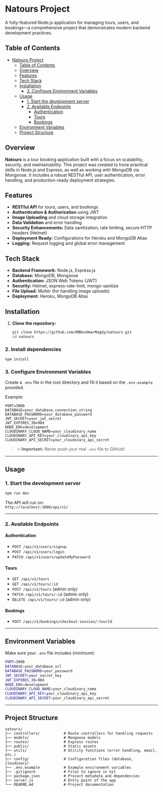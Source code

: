 # Natours Project

A fully-featured Node.js application for managing tours, users, and bookings—a comprehensive project that demonstrates modern backend development practices.

## Table of Contents

- [Natours Project](#natours-project)
  - [Table of Contents](#table-of-contents)
  - [Overview](#overview)
  - [Features](#features)
  - [Tech Stack](#tech-stack)
  - [Installation](#installation)
    - [3. Configure Environment Variables](#3-configure-environment-variables)
  - [Usage](#usage)
    - [1. Start the development server](#1-start-the-development-server)
    - [2. Available Endpoints](#2-available-endpoints)
      - [Authentication](#authentication)
      - [Tours](#tours)
      - [Bookings](#bookings)
  - [Environment Variables](#environment-variables)
  - [Project Structure](#project-structure)

## Overview

**Natours** is a tour booking application built with a focus on scalability, security, and maintainability. This project was created to hone practical skills in Node.js and Express, as well as working with MongoDB via Mongoose. It includes a robust RESTful API, user authentication, error handling, and production-ready deployment strategies.

## Features

- **RESTful API** for tours, users, and bookings
- **Authentication & Authorization** using JWT
- **Image Uploading** and cloud storage integration
- **Data Validation** and error handling
- **Security Enhancements:** Data sanitization, rate limiting, secure HTTP headers (Helmet)
- **Deployment Ready:** Configurations for Heroku and MongoDB Atlas
- **Logging:** Request logging and global error management

## Tech Stack

- **Backend Framework:** Node.js, Express.js
- **Database:** MongoDB, Mongoose
- **Authentication:** JSON Web Tokens (JWT)
- **Security:** Helmet, express-rate-limit, mongo-sanitize
- **File Upload:** Multer (for handling image uploads)
- **Deployment:** Heroku, MongoDB Atlas

## Installation

1. **Clone the repository:**

   ```bash
   git clone https://github.com/OMDevOmarMagdy/natours.git
   cd natours

### 2. Install dependencies
```bash
npm install
```

### 3. Configure Environment Variables
Create a `.env` file in the root directory and fill it based on the `.env.example` provided.

Example:

```env
PORT=3000
DATABASE=your_database_connection_string
DATABASE_PASSWORD=your_database_password
JWT_SECRET=your_jwt_secret
JWT_EXPIRES_IN=90d
NODE_ENV=development
CLOUDINARY_CLOUD_NAME=your_cloudinary_name
CLOUDINARY_API_KEY=your_cloudinary_api_key
CLOUDINARY_API_SECRET=your_cloudinary_api_secret
```

> 🔥 **Important:** Never push your real `.env` file to GitHub!

---

## Usage

### 1. Start the development server
```bash
npm run dev
```

The API will run on:  
`http://localhost:3000/api/v1/`

---

### 2. Available Endpoints

#### Authentication
- `POST /api/v1/users/signup`
- `POST /api/v1/users/login`
- `PATCH /api/v1/users/updateMyPassword`

#### Tours
- `GET /api/v1/tours`
- `GET /api/v1/tours/:id`
- `POST /api/v1/tours` (admin only)
- `PATCH /api/v1/tours/:id` (admin only)
- `DELETE /api/v1/tours/:id` (admin only)

#### Bookings
- `POST /api/v1/bookings/checkout-session/:tourId`

---

## Environment Variables

Make sure your `.env` file includes (minimum):

```bash
PORT=3000
DATABASE=your_database_url
DATABASE_PASSWORD=your_password
JWT_SECRET=your_secret_key
JWT_EXPIRES_IN=90d
NODE_ENV=development
CLOUDINARY_CLOUD_NAME=your_cloudinary_name
CLOUDINARY_API_KEY=your_cloudinary_api_key
CLOUDINARY_API_SECRET=your_cloudinary_api_secret
```

---

## Project Structure

```plaintext
natours/
├── controllers/           # Route controllers for handling requests
├── models/                # Mongoose models
├── routes/                # Express routes
├── public/                # Static assets
├── utils/                 # Utility functions (error handling, email, etc.)
├── config/                # Configuration files (database, cloudinary)
├── .env.example           # Example environment variables
├── .gitignore             # Files to ignore in Git
├── package.json           # Project metadata and dependencies
├── server.js              # Entry point of the app
└── README.md              # Project documentation
```